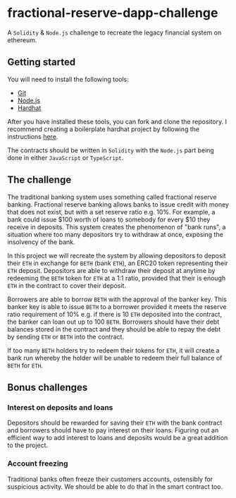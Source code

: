 # fractional-reserve-dapp-challenge
A `Solidity` & `Node.js` challenge to recreate the legacy financial system on ethereum.

## Getting started
You will need to install the following tools:
- [Git](https://github.com/git-guides/install-git)
- [Node.js](https://nodejs.org/en/download) 
- [Hardhat](https://hardhat.org/tutorial/setting-up-the-environment)

After you have installed these tools, you can fork and clone the repository. I recommend creating a boilerplate hardhat project by following the instructions [here](https://hardhat.org/tutorial/creating-a-new-hardhat-project). 

The contracts should be written in `Solidity` with the `Node.js` part being done in either `JavaScript` or `TypeScript`. 

## The challenge
The traditional banking system uses something called fractional reserve banking. Fractional reserve banking allows banks to issue credit with money that does not exist, but with a set reserve ratio e.g. 10%. For example, a bank could issue $100 worth of loans to somebody for every $10 they receive in deposits. This system creates the phenomenon of "bank runs", a situation where too many depositors try to withdraw at once, exposing the insolvency of the bank. 

In this project we will recreate the system by allowing depositors to deposit their `ETH` in exchange for `BETH` (bank `ETH`), an ERC20 token representing their `ETH` deposit. Depositors are able to withdraw their deposit at anytime by redeeming the `BETH` token for `ETH` at a 1:1 ratio, provided that their is enough `ETH` in the contract to cover their deposit. 

Borrowers are able to borrow `BETH` with the approval of the banker key. This banker key is able to issue `BETH` to a borrower provided it meets the reserve ratio requirement of 10% e.g. if there is 10 `ETH` deposited into the contract, the banker can loan out up to 100 `BETH`. Borrowers should have their debt balances stored in the contract and they should be able to repay the debt by sending `ETH` or `BETH` into the contract. 

If too many `BETH` holders try to redeem their tokens for `ETH`, it will create a bank run whereby the holder will be unable to redeem their full balance of `BETH` for `ETH`. 

## Bonus challenges

### Interest on deposits and loans 
Depositors should be rewarded for saving their `ETH` with the bank contract and borrowers should have to pay interest on their loans. Figuring out an efficient way to add interest to loans and deposits would be a great addition to the project. 

### Account freezing
Traditional banks often freeze their customers accounts, ostensibly for suspicious activity. We should be able to do that in the smart contract too. 
